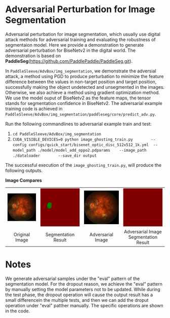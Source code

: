 # Adversarial Perturbation for Image Segmentation
Adversarial perturbation for image segmentation, which usually use digital attack methods for adversarial training and evaluating the robustness 
of segmentaion model. Here we provide a demonstration to generate adversarial 
perturbation for BiseNetv2 in the digital world. The demonstration is based on 
**PaddleSeg**(https://github.com/PaddlePaddle/PaddleSeg.git). 



In `PaddleSleeve/AdvBox/img_segmentation`, we demonstrate the adversial 
attack, a method using PGD to produce perturbation to minimize the feature difference between
the values in non-target position and target position, successfully making the object undetected 
and unsegmented in the images.  Otherwise, we also achieve a method using gradient optimization method. 
We use the model ouput of BiseNetv2 as the feature maps, the tensor 
stands for segmentation confidence in BiseNetv2. The adversarial example training code is achieved in
`PaddleSleeve/AdvBox/img_segmentation/paddleseg/core/predict_adv.py`.

Run the following commandlines to adversarial example train and test:
  1. `cd PaddleSleeve/AdvBox/img_segmentation`
  2. `CUDA_VISIBLE_DEVICES=0 python image_ghosting_train.py        --config configs/quick_start/bisenet_optic_disc_512x512_1k.yml  --model_path ./model/model_add_oppo2.pdparams    --image_path ./dataloader        --save_dir output`

The successful execution of the `image_ghosting_train.py`, will produce the following outputs.

**Image Compares**

<table align="center">
<tr>
    <td align="center"><img src="./dataloader/P0024.jpeg" width=300></td>
    <td align="center"><img src="./output/pseudo_color_prediction/out_P0024.png" width=300></td>
    <td align="center"><img src="./output/adv_P0024.jpeg" width=300></td>
    <td align="center"><img src="./output/pseudo_color_prediction/outadv_P0024.png" width=300></td>
</tr>

<tr>
    <td align="center">Original Image</td>
    <td align="center">Segmentation Result</td>
    <td align="center">Adversarial Image</td>
    <td align="center">Adversarial Image Segmentation Result</td>
</tr>
</table>

# Notes
   We generate adversarial samples under the "eval" pattern of the segmentation model. For the dropout reason, we achieve the "eval" pattern by manually setting the model parameters not to be updated. While during the test phase, the dropout operation will cause the output result has a small differencein the multiple tests, and then we can add the droput operation under "eval" patther manually. The specific operations are shown in the code.
